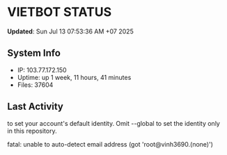 # VIETBOT STATUS
**Updated**: Sun Jul 13 07:53:36 AM +07 2025

## System Info
- IP: 103.77.172.150
- Uptime: up 1 week, 11 hours, 41 minutes
- Files: 37604

## Last Activity

to set your account's default identity.
Omit --global to set the identity only in this repository.

fatal: unable to auto-detect email address (got 'root@vinh3690.(none)')
